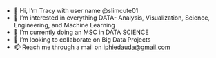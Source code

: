 - 👋 Hi, I’m Tracy with user name @slimcute01
- 👀 I’m interested in everything DATA- Analysis, Visualization, Science, Engineering, and Machine Learning
- 🌱 I’m currently doing an MSC in DATA SCIENCE
- 💞️ I’m looking to collaborate on Big Data Projects
- 📫 Reach me through a mail on iphiedauda@gmail.com

<!---
slimcute01/slimcute01 is a ✨ special ✨ repository because its `README.md` (this file) appears on your GitHub profile.
You can click the Preview link to take a look at your changes.
--->
